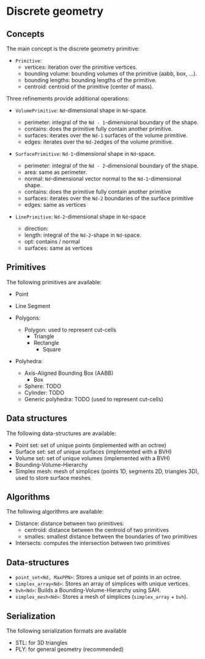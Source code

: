 # Discrete geometry

## Concepts

The main concept is the discrete geometry primitive:

- `Primitive`:
  - vertices: iteration over the primitive vertices.
  - bounding volume: bounding volumes of the primitive (aabb, box, ...).
  - bounding lengths: bounding lengths of the primitive.
  - centroid: centroid of the primitive (center of mass).

Three refinements provide additional operations:

- `VolumePrimitive`: `Nd`-dimensional shape in `Nd`-space.
  - perimeter: integral of the `Nd - 1`-dimensional boundary of the shape.
  - contains: does the primitive fully contain another primitive.
  - surfaces: iterates over the `Nd-1` surfaces of the volume primitive.
  - edges: iterates over the `Nd-2`edges of the volume primitive.
  
- `SurfacePrimitive`: `Nd-1`-dimensional shape in `Nd`-space.
  - perimeter: integral of the `Nd - 2`-dimensional boundary of the shape.
  - area: same as perimeter.
  - normal: `Nd`-dimensional vector normal to the `Nd-1`-dimensional shape.
  - contains: does the primitive fully contain another primitive
  - surfaces: iterates over the `Nd-2` boundaries of the surface primitive
  - edges: same as vertices

- `LinePrimitive`: `Nd-2`-dimensional shape in `Nd`-space
  - direction:
  - length: integral of the `Nd-2`-shape in `Nd`-space.
  - opt: contains / normal
  - surfaces: same as vertices

## Primitives

The following primitives are available:

- Point
- Line Segment
- Polygons:
  - Polygon: used to represent cut-cells
    - Triangle
    - Rectangle
      - Square

- Polyhedra:
  - Axis-Aligned Bounding Box (AABB)
    - Box
  - Sphere: TODO
  - Cylinder: TODO
  - Generic polyhedra: TODO (used to represent cut-cells)

## Data structures

The following data-structures are available:

- Point set: set of unique points (implemented with an octree)
- Surface set: set of unique surfaces (implemented with a BVH)
- Volume set: set of unique volumes (implemented with a BVH)
- Bounding-Volume-Hierarchy
- Simplex mesh: mesh of simplices (points 1D, segments 2D, triangles 3D), used
  to store surface meshes

## Algorithms

The following algorithms are available:

- Distance: distance between two primitives:
  - centroid: distance between the centroid of two primitives
  - smalles: smallest distance between the boundaries of two primitives
- Intersects: computes the intersection between two primitives

## Data-structures

- `point_set<Nd, MaxPPN>`: Stores a unique set of points in an octree.
- `simplex_array<Nd>`: Stores an array of simplices with unique vertices.
- `bvh<Nd>`: Builds a Bounding-Volume-Hierarchy using SAH.
- `simplex_mesh<Nd>`: Stores a mesh of simplices (`simplex_array` + `bvh`).


## Serialization

The following serialization formats are available

- STL: for 3D triangles
- PLY: for general geometry (recommended)

